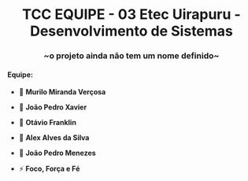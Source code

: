<h1 align="center">TCC EQUIPE - 03 Etec Uirapuru - Desenvolvimento de Sistemas</h1>
<h3 align="center">~o projeto ainda não tem um nome definido~</h3>

<h4>Equipe:</h4>

- 🌱 **Murilo Miranda Verçosa**

- 🌱 **João Pedro Xavier**

- 🌱 **Otávio Franklin**

- 🌱 **Alex Alves da Silva**

- 🌱 **João Pedro Menezes**

- ⚡ **Foco, Força e Fé**



